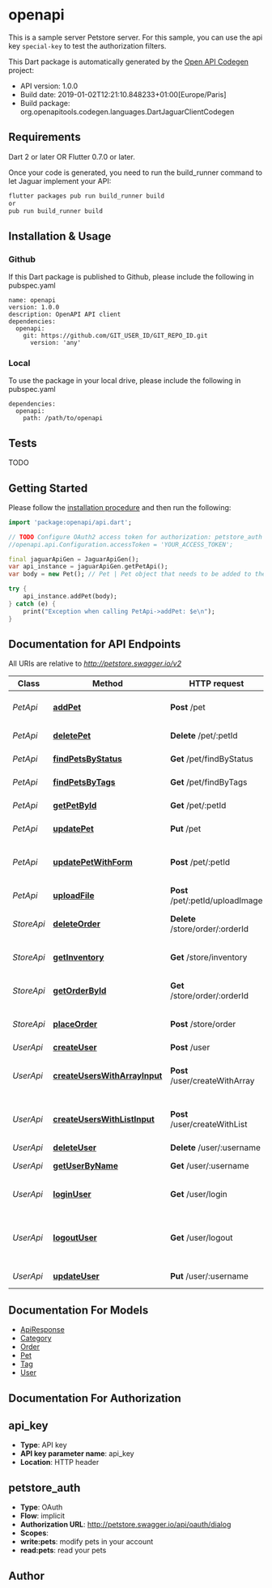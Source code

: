 # openapi
This is a sample server Petstore server. For this sample, you can use the api key `special-key` to test the authorization filters.

This Dart package is automatically generated by the [Open API Codegen](https://github.com/OpenAPITools/openapi-generator) project:

- API version: 1.0.0
- Build date: 2019-01-02T12:21:10.848233+01:00[Europe/Paris]
- Build package: org.openapitools.codegen.languages.DartJaguarClientCodegen

## Requirements

Dart 2 or later OR Flutter 0.7.0 or later.

Once your code is generated, you need to run the build_runner command to let Jaguar implement your API:

```sh
flutter packages pub run build_runner build
or
pub run build_runner build
```

## Installation & Usage

### Github
If this Dart package is published to Github, please include the following in pubspec.yaml
```
name: openapi
version: 1.0.0
description: OpenAPI API client
dependencies:
  openapi:
    git: https://github.com/GIT_USER_ID/GIT_REPO_ID.git
      version: 'any'
```

### Local
To use the package in your local drive, please include the following in pubspec.yaml
```
dependencies:
  openapi:
    path: /path/to/openapi
```

## Tests

TODO

## Getting Started

Please follow the [installation procedure](#installation--usage) and then run the following:

```dart
import 'package:openapi/api.dart';

// TODO Configure OAuth2 access token for authorization: petstore_auth
//openapi.api.Configuration.accessToken = 'YOUR_ACCESS_TOKEN';

final jaguarApiGen = JaguarApiGen();
var api_instance = jaguarApiGen.getPetApi();
var body = new Pet(); // Pet | Pet object that needs to be added to the store

try {
    api_instance.addPet(body);
} catch (e) {
    print("Exception when calling PetApi->addPet: $e\n");
}

```

## Documentation for API Endpoints

All URIs are relative to *http://petstore.swagger.io/v2*

Class | Method | HTTP request | Description
------------ | ------------- | ------------- | -------------
*PetApi* | [**addPet**](docs//PetApi.md#addpet) | **Post** /pet | Add a new pet to the store
*PetApi* | [**deletePet**](docs//PetApi.md#deletepet) | **Delete** /pet/:petId | Deletes a pet
*PetApi* | [**findPetsByStatus**](docs//PetApi.md#findpetsbystatus) | **Get** /pet/findByStatus | Finds Pets by status
*PetApi* | [**findPetsByTags**](docs//PetApi.md#findpetsbytags) | **Get** /pet/findByTags | Finds Pets by tags
*PetApi* | [**getPetById**](docs//PetApi.md#getpetbyid) | **Get** /pet/:petId | Find pet by ID
*PetApi* | [**updatePet**](docs//PetApi.md#updatepet) | **Put** /pet | Update an existing pet
*PetApi* | [**updatePetWithForm**](docs//PetApi.md#updatepetwithform) | **Post** /pet/:petId | Updates a pet in the store with form data
*PetApi* | [**uploadFile**](docs//PetApi.md#uploadfile) | **Post** /pet/:petId/uploadImage | uploads an image
*StoreApi* | [**deleteOrder**](docs//StoreApi.md#deleteorder) | **Delete** /store/order/:orderId | Delete purchase order by ID
*StoreApi* | [**getInventory**](docs//StoreApi.md#getinventory) | **Get** /store/inventory | Returns pet inventories by status
*StoreApi* | [**getOrderById**](docs//StoreApi.md#getorderbyid) | **Get** /store/order/:orderId | Find purchase order by ID
*StoreApi* | [**placeOrder**](docs//StoreApi.md#placeorder) | **Post** /store/order | Place an order for a pet
*UserApi* | [**createUser**](docs//UserApi.md#createuser) | **Post** /user | Create user
*UserApi* | [**createUsersWithArrayInput**](docs//UserApi.md#createuserswitharrayinput) | **Post** /user/createWithArray | Creates list of users with given input array
*UserApi* | [**createUsersWithListInput**](docs//UserApi.md#createuserswithlistinput) | **Post** /user/createWithList | Creates list of users with given input array
*UserApi* | [**deleteUser**](docs//UserApi.md#deleteuser) | **Delete** /user/:username | Delete user
*UserApi* | [**getUserByName**](docs//UserApi.md#getuserbyname) | **Get** /user/:username | Get user by user name
*UserApi* | [**loginUser**](docs//UserApi.md#loginuser) | **Get** /user/login | Logs user into the system
*UserApi* | [**logoutUser**](docs//UserApi.md#logoutuser) | **Get** /user/logout | Logs out current logged in user session
*UserApi* | [**updateUser**](docs//UserApi.md#updateuser) | **Put** /user/:username | Updated user


## Documentation For Models

 - [ApiResponse](docs//ApiResponse.md)
 - [Category](docs//Category.md)
 - [Order](docs//Order.md)
 - [Pet](docs//Pet.md)
 - [Tag](docs//Tag.md)
 - [User](docs//User.md)


## Documentation For Authorization


## api_key

- **Type**: API key
- **API key parameter name**: api_key
- **Location**: HTTP header

## petstore_auth

- **Type**: OAuth
- **Flow**: implicit
- **Authorization URL**: http://petstore.swagger.io/api/oauth/dialog
- **Scopes**: 
 - **write:pets**: modify pets in your account
 - **read:pets**: read your pets


## Author




